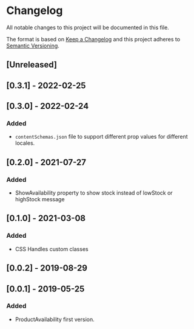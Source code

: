 # Changelog

All notable changes to this project will be documented in this file.

The format is based on [Keep a Changelog](http://keepachangelog.com/en/1.0.0/)
and this project adheres to [Semantic Versioning](http://semver.org/spec/v2.0.0.html).

## [Unreleased]

## [0.3.1] - 2022-02-25

## [0.3.0] - 2022-02-24
### Added
- `contentSchemas.json` file to support different prop values for different locales.

## [0.2.0] - 2021-07-27

### Added
- ShowAvailability property to show stock instead of lowStock or highStock message

## [0.1.0] - 2021-03-08
### Added
- CSS Handles custom classes

## [0.0.2] - 2019-08-29

## [0.0.1] - 2019-05-25
### Added
- ProductAvailability first version.
